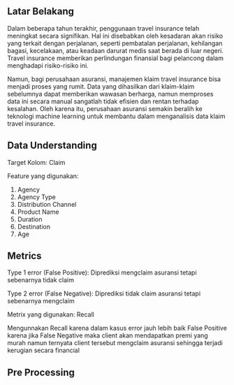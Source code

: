 ## Latar Belakang


Dalam beberapa tahun terakhir, penggunaan travel insurance telah meningkat secara signifikan. Hal ini disebabkan oleh kesadaran akan risiko yang terkait dengan perjalanan, seperti pembatalan perjalanan, kehilangan bagasi, kecelakaan, atau keadaan darurat medis saat berada di luar negeri. Travel insurance memberikan perlindungan finansial bagi pelancong dalam menghadapi risiko-risiko ini.

Namun, bagi perusahaan asuransi, manajemen klaim travel insurance bisa menjadi proses yang rumit. Data yang dihasilkan dari klaim-klaim sebelumnya dapat memberikan wawasan berharga, namun memproses data ini secara manual sangatlah tidak efisien dan rentan terhadap kesalahan.
Oleh karena itu, perusahaan asuransi semakin beralih ke teknologi machine learning untuk membantu dalam menganalisis data klaim travel insurance.

## Data Understanding
Target Kolom: Claim

Feature yang digunakan:
1. Agency
2. Agency Type
3. Distribution Channel
4. Product Name
5. Duration
6. Destination
7. Age

## Metrics

Type 1 error (False Positive): 
Diprediksi mengclaim asuransi tetapi sebenarnya tidak claim

Type 2 error (False Negative):
Diprediksi tidak claim asuransi tetapi sebenarnya mengclaim

Metrix yang digunakan: Recall

Mengunnakan Recall karena dalam kasus error jauh lebih baik False Positive karena jika False Negative maka client akan mendapatkan premi yang murah namun ternyata client tersebut mengclaim asuransi sehingga terjadi kerugian secara financial

## Pre Processing




